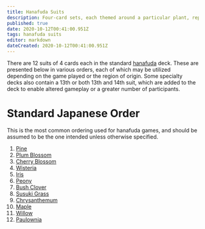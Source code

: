 ```yaml
---
title: Hanafuda Suits
description: Four-card sets, each themed around a particular plant, representing a specific month or number
published: true
date: 2020-10-12T00:41:00.951Z
tags: hanafuda suits
editor: markdown
dateCreated: 2020-10-12T00:41:00.951Z
---
```


There are 12 suits of 4 cards each in the standard [hanafuda](/en/hanafuda) deck. These are presented below in various orders, each of which may be utilized depending on the game played or the region of origin. Some specialty decks also contain a 13th or both 13th and 14th suit, which are added to the deck to enable altered gameplay or a greater number of participants.
# Standard Japanese Order
This is the most common ordering used for hanafuda games, and should be assumed to be the one intended unless otherwise specified.
1. [Pine](/en/hanafuda/suits/pine)
2. [Plum Blossom](/en/hanafuda/suits/plum-blossom)
3. [Cherry Blossom](/en/hanafuda/suits/cherry-blossom)
4. [Wisteria](/en/hanafuda/suits/wisteria)
5. [Iris](/en/hanafuda/suits/iris)
6. [Peony](/en/hanafuda/suits/peony)
7. [Bush Clover](/en/hanafuda/suits/bush-clover)
8. [Susuki Grass](/en/hanafuda/suits/susuki-grass)
9. [Chrysanthemum](/en/hanafuda/suits/chrysanthemum)
10. [Maple](/en/hanafuda/suits/maple)
11. [Willow](/en/hanafuda/suits/willow)
12. [Paulownia](/en/hanafuda/suits/paulownia)
